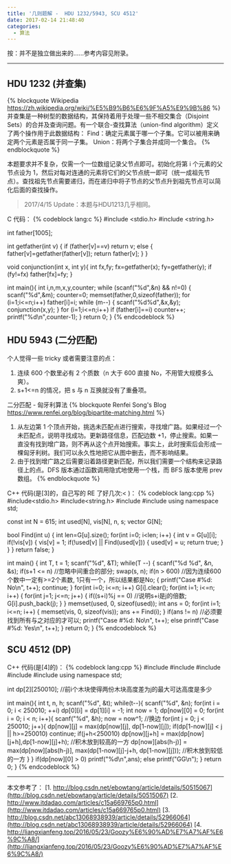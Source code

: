```yaml
---
title: '几则题解 -  HDU 1232/5943, SCU 4512'
date: 2017-02-14 21:48:40
categories:
  - 算法
---
```


按：并不是独立做出来的......参考内容见附录。

<!--more-->

* * *

## HDU 1232 (并查集)
{% blockquote Wikipedia https://zh.wikipedia.org/wiki/%E5%B9%B6%E6%9F%A5%E9%9B%86 %}
并查集是一种树型的数据结构，其保持着用于处理一些不相交集合（Disjoint Sets）的合并及查询问题。有一个联合-查找算法（union-find algorithm）定义了两个操作用于此数据结构：
Find：确定元素属于哪一个子集。它可以被用来确定两个元素是否属于同一子集。
Union：将两个子集合并成同一个集合。
{% endblockquote %}

本题要求并不复杂，仅需一个一位数组记录父节点即可。初始化将第 i 个元素的父节点设为 1，然后对每对连通的元素将它们的父节点统一即可（统一成祖先节点）。查找祖先节点需要递归，而在递归中将子节点的父节点升到祖先节点可以简化后面的查找操作。

> 2017/4/15 Update：本题与HDU1213几乎相同。

C 代码：
{% codeblock lang:c %}
#include <stdio.h>
#include <string.h>

int father[1005];

int getfather(int v) {
        if (father[v]==v) return v;
        else {
                father[v]=getfather(father[v]);
                return father[v];
        }
}

void conjunction(int x, int y){
        int fx,fy;
        fx=getfather(x);
        fy=getfather(y);
        if (fy!=fx) father[fx]=fy;
}

int main(){
        int i,n,m,x,y,counter;
        while (scanf("%d",&n) && n!=0) {
                scanf("%d",&m);
                counter=0;
                memset(father,0,sizeof(father));
                for (i=1;i<=n;i++) father[i]=i;
                while (m--) {
                        scanf("%d%d",&x,&y);
                        conjunction(x,y);
                }
                for (i=1;i<=n;i++) if (father[i]==i) counter++;
                printf("%d\n",counter-1);
        }
        return 0;
}
{% endcodeblock %}

## HDU 5943 (二分匹配)
个人觉得一些 tricky 或者需要注意的点：
1. 连续 600 个数里必有 2 个质数（n 大于 600 直接 No，不用管大规模多么爽）。
2. s+1<=n 的情况，把 s 与 n 互换就没有了重叠项。

二分匹配 - 匈牙利算法
{% blockquote Renfei Song's Blog https://www.renfei.org/blog/bipartite-matching.html %}
1. 从左边第 1 个顶点开始，挑选未匹配点进行搜索，寻找增广路。如果经过一个未匹配点，说明寻找成功。更新路径信息，匹配边数 +1，停止搜索。如果一直没有找到增广路，则不再从这个点开始搜索。事实上，此时搜索后会形成一棵匈牙利树。我们可以永久性地把它从图中删去，而不影响结果。
2. 由于找到增广路之后需要沿着路径更新匹配，所以我们需要一个结构来记录路径上的点。DFS 版本通过函数调用隐式地使用一个栈，而 BFS 版本使用 prev 数组。
{% endblockquote %}

C++ 代码(是[3]的，自己写的 RE 了好几次:< )：
{% codeblock lang:cpp %}
#include<stdio.h>
#include<string.h>
#include<iostream>
#include<vector>
using namespace std;

const int N = 615;
int used[N], vis[N], n, s;
vector<int> G[N];

bool Find(int u)
{
    int len=G[u].size();
    for(int i=0; i<len; i++)
    {
        int v = G[u][i];
        if(!vis[v])
        {
            vis[v] = 1;
            if(!used[v] || Find(used[v]))
            {
                used[v] = u;
                return true;
            }
        }
    }
    return false;
}

int main()
{
    int T, t = 1;
    scanf("%d", &T);
    while(T --)
    {
        scanf("%d %d", &n, &s);
        if(s+1 <= n) //忽略中间重合的部分;
            swap(s, n);
        if(n > 600) //因为连续600个数中一定有>=2个素数, 1只有一个，所以结果都是No;
        {
            printf("Case #%d: No\n", t++);
            continue;
        }
        for(int i=0; i<=n; i++)
            G[i].clear();
        for(int i=1; i<=n; i++)
        {
            for(int j=1; j<=n; j++)
            {
                if((s+i)%j == 0) //说明s+i是j的倍数;
                    G[i].push_back(j);
            }
        }
        memset(used, 0, sizeof(used));
        int ans = 0;
        for(int i=1; i<=n; i++)
        {
            memset(vis, 0, sizeof(vis));
            ans += Find(i);
        }
        if(ans != n) //必须要找到所有与之对应的才可以;
            printf("Case #%d: No\n", t++);
        else
            printf("Case #%d: Yes\n", t++);
    }
    return 0;
}
{% endcodeblock %}

## SCU 4512 (DP)

C++ 代码(是[4]的)：
{% codeblock lang:cpp %}
#include <cstdio>
#include <cstdlib>
#include <cstring>
#include <algorithm>
#include <cmath>
using namespace std;

int dp[2][250010]; //前i个木块使得两份木块高度差为j的最大可达高度是多少

int main(){
    int t, n, h;
    scanf("%d", &t);
    while(t--){
        scanf("%d", &n);
        for(int i = 0; i < 250010; ++i) dp[0][i] = dp[1][i] = -1;
        int now = 1;
        dp[now][0] = 0;
        for(int i = 0; i < n; i++){
            scanf("%d", &h);
            now = now^1; //换边
            for(int j = 0; j < 250010; j++){
                dp[now][j] = max(dp[now][j], dp[1-now][j]);
                if(dp[1-now][j] < j || h>=250010) continue;
                if(j+h<250010) dp[now][j+h] = max(dp[now][j+h],dp[1-now][j]+h); //积木放到较高的一方
                dp[now][abs(h-j)] = max(dp[now][abs(h-j)], max(dp[1-now][j]-j+h, dp[1-now][j])); //积木放到较低的一方
            }
        }
        if(dp[now][0] > 0) printf("%d\n",ans);
        else printf("GG\n");
    }
	return 0;
}
{% endcodeblock %}

* * *

本文参考了：
[1. http://blog.csdn.net/ebowtang/article/details/50515067](http://blog.csdn.net/ebowtang/article/details/50515067)
[2. http://www.itdadao.com/articles/c15a669765p0.html](http://www.itdadao.com/articles/c15a669765p0.html)
[3. http://blog.csdn.net/abc13068938939/article/details/52966064](http://blog.csdn.net/abc13068938939/article/details/52966064)
[4. http://liangxianfeng.top/2016/05/23/Goozy%E6%90%AD%E7%A7%AF%E6%9C%A8/](http://liangxianfeng.top/2016/05/23/Goozy%E6%90%AD%E7%A7%AF%E6%9C%A8/)

